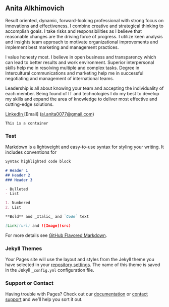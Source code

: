 ## Anita Alkhimovich

Result oriented, dynamic, forward-looking professional with strong focus on innovations and effectiveness. I combine creative and strategical thinking to accomplish goals. I take risks and responsibilities as I believe that reasonable changes are the driving force of progress. I utilize keen analysis and insights team approach to motivate organizational improvements and implement best marketing and management practices. 

I value honesty most. I believe in open business and transparency which can lead to better results and work environment. Superior interpersonal skills help me in resolving multiple and complex tasks. Degree in Intercultural communications and marketing help me in successful negotiating and management of international teams.

Leadership is all about knowing your team and accepting the individuality of each member. Being found of IT and technologies I do my best to develop my skills and expand the area of knowledge to deliver most effective and cutting-edge solutions.

[LinkedIn ](https://www.linkedin.com/in/alkhimovichanita/)
[Email] (al.anita0077@gmail.com)

```
This is a container
```

### Test

Markdown is a lightweight and easy-to-use syntax for styling your writing. It includes conventions for

```markdown
Syntax highlighted code block

# Header 1
## Header 2
### Header 3

- Bulleted
- List

1. Numbered
2. List

**Bold** and _Italic_ and `Code` text

[Link](url) and ![Image](src)
```

For more details see [GitHub Flavored Markdown](https://guides.github.com/features/mastering-markdown/).

### Jekyll Themes

Your Pages site will use the layout and styles from the Jekyll theme you have selected in your [repository settings](https://github.com/anita0077/anita0077.github.io/settings). The name of this theme is saved in the Jekyll `_config.yml` configuration file.

### Support or Contact

Having trouble with Pages? Check out our [documentation](https://help.github.com/categories/github-pages-basics/) or [contact support](https://github.com/contact) and we’ll help you sort it out.
